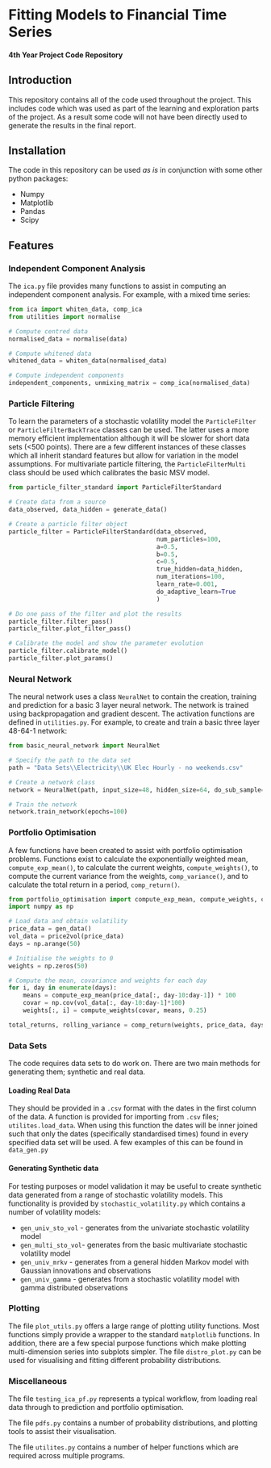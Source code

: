 # Fitting Models to Financial Time Series
#### 4th Year Project Code Repository
## Introduction
This repository contains all of the code used throughout the project. 
This includes code which was used as part of the learning and exploration parts of the project. As a result some code will not
have been directly used to generate the results in the final report.  
## Installation
The code in this repository can be used *as is* in conjunction with some other python packages:
- Numpy
- Matplotlib
- Pandas 
- Scipy

## Features

### Independent Component Analysis
The `ica.py` file provides many functions to assist in computing an independent component analysis. For example,
with a mixed time series:
```python
from ica import whiten_data, comp_ica
from utilities import normalise

# Compute centred data
normalised_data = normalise(data)

# Compute whitened data
whitened_data = whiten_data(normalised_data)

# Compute independent components
independent_components, unmixing_matrix = comp_ica(normalised_data)
```

### Particle Filtering
To learn the parameters of a stochastic volatility model the ```ParticleFilter``` or ```ParticleFilterBackTrace``` classes
can be used. The latter uses a more memory efficient implementation although it will be slower for short data sets 
(<500 points). 
There are a few different instances of these classes which all inherit standard features but allow for variation in 
the model assumptions. 
For multivariate particle filtering, the ```ParticleFilterMulti``` class should be used which calibrates the basic MSV 
model.
```python
from particle_filter_standard import ParticleFilterStandard

# Create data from a source
data_observed, data_hidden = generate_data()

# Create a particle filter object
particle_filter = ParticleFilterStandard(data_observed,
                                         num_particles=100,
                                         a=0.5,
                                         b=0.5,
                                         c=0.5,
                                         true_hidden=data_hidden,
                                         num_iterations=100,
                                         learn_rate=0.001,
                                         do_adaptive_learn=True
                                         )

# Do one pass of the filter and plot the results
particle_filter.filter_pass()
particle_filter.plot_filter_pass()

# Calibrate the model and show the parameter evolution
particle_filter.calibrate_model()
particle_filter.plot_params()
```

### Neural Network
The neural network uses a class `NeuralNet` to contain the creation, training and prediction for a basic 3 layer neural
network. The network is trained using backpropagation and gradient descent. The activation functions are defined in `utilities.py`.
For example, to create and train a basic three layer 48-64-1 network:
```python
from basic_neural_network import NeuralNet

# Specify the path to the data set
path = "Data Sets\\Electricity\\UK Elec Hourly - no weekends.csv"

# Create a network class
network = NeuralNet(path, input_size=48, hidden_size=64, do_sub_sample=False)

# Train the network
network.train_network(epochs=100)
```

### Portfolio Optimisation
A few functions have been created to assist with portfolio optimisation problems. Functions exist to calculate the 
exponentially weighted mean, `compute_exp_mean()`, to calculate the current weights, `compute_weights()`,
to compute the current variance from the weights, `comp_variance()`, and to calculate the total return in a period, 
`comp_return()`.

```python
from portfolio_optimisation import compute_exp_mean, compute_weights, comp_return
import numpy as np

# Load data and obtain volatility
price_data = gen_data()
vol_data = price2vol(price_data)
days = np.arange(50)

# Initialise the weights to 0
weights = np.zeros(50)

# Compute the mean, covariance and weights for each day
for i, day in enumerate(days):
    means = compute_exp_mean(price_data[:, day-10:day-1]) * 100
    covar = np.cov(vol_data[:, day-10:day-1]*100)
    weights[:, i] = compute_weights(covar, means, 0.25)

total_returns, rolling_variance = comp_return(weights, price_data, days)
```


### Data Sets
The code requires data sets to do work on. There are two main methods for generating them; synthetic and real data.  

#### Loading Real Data
They should be provided in a `.csv` format
with the dates in the first column of the data. A function is provided for importing from `.csv` files; `utilites.load_data`.
When using this function the dates will be inner joined
such that only the dates (specifically standardised times) found in every specified data set will be used. A few examples
of this can be found in `data_gen.py`

#### Generating Synthetic data
For testing purposes or model validation it may be useful to create synthetic data generated from a range of stochastic
volatility models. This functionality is provided by `stochastic_volatility.py` which contains a number
of volatility models:
- `gen_univ_sto_vol` - generates from the univariate stochastic volatility model
- `gen_multi_sto_vol`- generates from the basic multivariate stochastic volatility model 
- `gen_univ_mrkv` - generates from a general hidden Markov model with Gaussian innovations and observations
- `gen_univ_gamma` - generates from a stochastic volatility model with gamma distributed observations

### Plotting
The file `plot_utils.py` offers a large range of plotting utility functions. Most functions simply provide a wrapper 
to the standard `matplotlib` functions. In addition, there are a few special purpose functions which make plotting
multi-dimension series into subplots simpler.
The file `distro_plot.py` can be used for visualising and fitting different probability distributions.

### Miscellaneous 
The file `testing_ica_pf.py` represents a typical workflow, from loading real data through to prediction and portfolio
optimisation. 

The file `pdfs.py` contains a number of probability distributions, and plotting tools to assist their visualisation.

The file `utilites.py` contains a number of helper functions which are required across multiple programs.